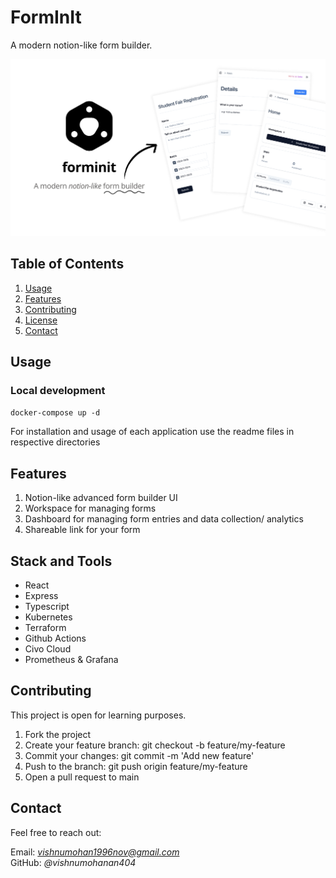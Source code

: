 # FormInIt

A modern notion-like form builder.

![Project Logo](https://github.com/vishnumohanan404/forminit/blob/main/client/public/thumbnail.png)

## Table of Contents

1. [Usage](#usage)
2. [Features](#features)
3. [Contributing](#contributing)
4. [License](#license)
5. [Contact](#contact)

## Usage

### Local development

`docker-compose up -d`

For installation and usage of each application use the readme files in respective directories

## Features

1. Notion-like advanced form builder UI
2. Workspace for managing forms
3. Dashboard for managing form entries and data collection/ analytics
4. Shareable link for your form

## Stack and Tools
- React
- Express
- Typescript
- Kubernetes
- Terraform
- Github Actions
- Civo Cloud
- Prometheus & Grafana

## Contributing

This project is open for learning purposes.

1. Fork the project
2. Create your feature branch: git checkout -b feature/my-feature
3. Commit your changes: git commit -m 'Add new feature'
4. Push to the branch: git push origin feature/my-feature
5. Open a pull request to main

## Contact

Feel free to reach out:

Email: *vishnumohan1996nov@gmail.com*  
GitHub: _@vishnumohanan404_
